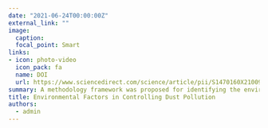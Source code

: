 ```yaml
---
date: "2021-06-24T00:00:00Z"
external_link: ""
image:
  caption: 
  focal_point: Smart
links:
- icon: photo-video
  icon_pack: fa
  name: DOI
  url: https://www.sciencedirect.com/science/article/pii/S1470160X21009523?via%3Dihub
summary: A methodology framework was proposed for identifying the environmental controls of dust pollution in western Iran using game theory and different machine-learning models. Here, we observed that the DNN model was most effective in predicting DSI in the cold and warm months of western Iran when compared to the MLR, GPR, XGB, and RF models.  
title: Environmental Factors in Controlling Dust Pollution
authors: 
  - admin
---
```

